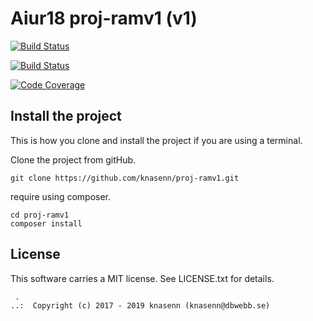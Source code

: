 Aiur18 proj-ramv1 (v1)
==================================
[![Build Status](https://travis-ci.org/knasenn/proj-ramv1.svg?branch=master)](https://travis-ci.org/knasenn/proj-ramv1)

[![Build Status](https://scrutinizer-ci.com/g/knasenn/proj-ramv1/badges/build.png?b=master)](https://scrutinizer-ci.com/g/knasenn/proj-ramv1/build-status/master)

[![Code Coverage](https://scrutinizer-ci.com/g/knasenn/proj-ramv1/badges/coverage.png?b=master)](https://scrutinizer-ci.com/g/knasenn/proj-ramv1/?branch=master)


Install the project
------------------------------------
This is how you clone and install the project if you are using a terminal.


Clone the project from gitHub.

```
git clone https://github.com/knasenn/proj-ramv1.git
```

require using composer.

```
cd proj-ramv1
composer install
```



License
------------------

This software carries a MIT license. See LICENSE.txt for details.



```
 .  
..:  Copyright (c) 2017 - 2019 knasenn (knasenn@dbwebb.se)
```
